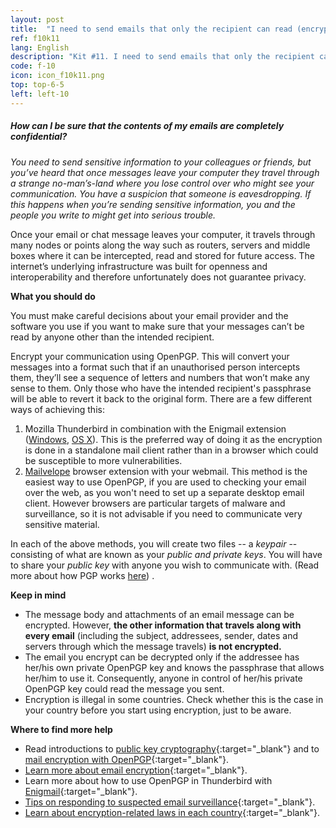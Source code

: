 ```yaml
---
layout: post
title:  "I need to send emails that only the recipient can read (encrypted)"
ref: f10k11
lang: English
description: "Kit #11. I need to send emails that only the recipient can read"
code: f-10
icon: icon_f10k11.png
top: top-6-5
left: left-10
---
```


##### How can I be sure that the contents of my emails are completely confidential?

*You need to send sensitive information to your colleagues or friends, but you’ve heard that once messages leave your computer they travel through a strange no-man’s-land where you lose control over who might see your communication. You have a suspicion that someone is eavesdropping. If this happens when you’re sending sensitive information, you and the people you write to might get into serious trouble.*

Once your email or chat message leaves your computer, it travels through many nodes or points along the way such as routers, servers and middle boxes where it can be intercepted, read and stored for future access. The internet’s underlying infrastructure was built for openness and interoperability and therefore unfortunately does not guarantee privacy.

**What you should do**

You must make careful decisions about your email provider and the software you use if you want to make sure that your messages can’t be read by anyone other than the intended recipient.

Encrypt your communication using OpenPGP. This will convert your messages into a format such that if an unauthorised person intercepts them, they’ll see a sequence of letters and numbers that won’t make any sense to them. Only those who have the intended recipient's passphrase will be able to revert it back to the original form. There are a few different ways of achieving this:

1. Mozilla Thunderbird in combination with the Enigmail extension ([Windows](https://securityinabox.org/en/guide/thunderbird/windows/), [OS X](https://securityinabox.org/en/guide/thunderbird/mac/)). This is the preferred way of doing it as the encryption is done in a standalone mail client rather than in a browser which could be susceptible to more vulnerabilities.
2. [Mailvelope](https://securityinabox.org/en/guide/mailvelope/web/) browser extension with your webmail. This method is the easiest way to use OpenPGP, if you are used to checking your email over the web, as you won't need to set up a separate desktop email client. However browsers are particular targets of malware and surveillance, so it is not advisable if you need to communicate very sensitive material.

In each of the above methods, you will create two files -- a *keypair* -- consisting of what are known as your *public and private keys*. You will have to share your *public key* with anyone you wish to communicate with. (Read more about how PGP works [here](https://ssd.eff.org/en/module/introduction-public-key-cryptography-and-pgp)) .

**Keep in mind**

+ The message body and attachments of an email message can be encrypted. However, **the other information that travels along with every email** (including the subject, addressees, sender, dates and servers through which the message travels) **is not encrypted.**
+ The email you encrypt can be decrypted only if the addressee has her/his own private OpenPGP key and knows the passphrase that allows her/him to use it. Consequently, anyone in control of her/his private OpenPGP key could read the message you sent.
+ Encryption is illegal in some countries. Check whether this is the case in your country before you start using encryption, just to be aware.

**Where to find more help**

+ Read introductions to [public key cryptography](https://ssd.eff.org/en/module/introduction-public-key-cryptography-and-pgp){:target="_blank"} and to [mail encryption with OpenPGP](http://write.flossmanuals.net/basic-internet-security/introduction-to-mail-encryption-pgp/){:target="_blank"}.
+ [Learn more about email encryption](https://securityinabox.org/en/guide/secure-communication/#using-public-key-encryption-in-email){:target="_blank"}.
+ Learn more about how to use OpenPGP in Thunderbird with [Enigmail](https://enigmail.net/index.php/en/documentation/what-is-enigmail){:target="_blank"}.
+ [Tips on responding to suspected email surveillance](https://securityinabox.org/en/guide/secure-communication/#tips-on-responding-to-suspected-email-hacking-and-surveillance){:target="_blank"}.
+ [Learn about encryption-related laws in each country](http://www.cryptolaw.org/){:target="_blank"}.
